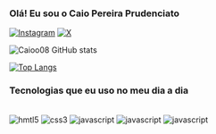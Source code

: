 
### Olá! Eu sou o Caio Pereira Prudenciato 

[![Instagram](https://img.shields.io/badge/Instagram-E4405F?style=for-the-badge&logo=instagram&logoColor=white)](https://www.instagram.com/caio.prudenciato/)
[![X](https://img.shields.io/badge/Twitter-1DA1F2?style=for-the-badge&logo=twitter&logoColor=white)](https://twitter.com/BenioCaio)

![Caioo08 GitHub stats](https://github-readme-stats.vercel.app/api?username=caioo08&show_icons=true&theme=dark&hide_border=true)

[![Top Langs](https://github-readme-stats.vercel.app/api/top-langs/?username=caioo08&layout-vertical&theme=dark&hide_border=true)](https://github.com/anuraghazra/github-readme-stats)


### Tecnologias que eu uso no meu dia a dia

<div style="display: inline_block"> </br>
    <img style="align-items" alt="hmtl5" src="https://img.shields.io/badge/HTML5-E34F26?style=for-the-badge&logo=html5&logoColor=white">
    <img style="align-items" alt="css3" src="https://img.shields.io/badge/CSS3-1572B6?style=for-the-badge&logo=css3&logoColor=white">
    <img style="align-items" alt="javascript" src="https://img.shields.io/badge/JavaScript-F7DF1E?style=for-the-badge&logo=javascript&logoColor=black">
    <img style="align-items" alt="javascript" src="https://img.shields.io/badge/MySQL-00000F?style=for-the-badge&logo=mysql&logoColor=white">
    <img style="align-items" alt="javascript" src="https://img.shields.io/badge/c%23-%23239120.svg?style=for-the-badge&logo=csharp&logoColor=white">
</div>

<br> <br>

